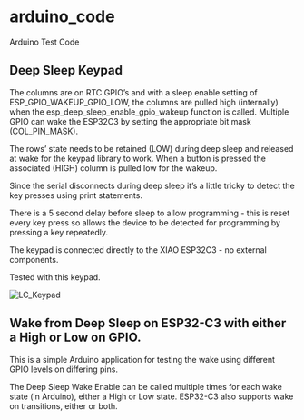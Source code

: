 # arduino_code
Arduino Test Code

## Deep Sleep Keypad
The columns are on RTC GPIO’s and with a sleep enable setting of ESP_GPIO_WAKEUP_GPIO_LOW, the columns are pulled high (internally) when the esp_deep_sleep_enable_gpio_wakeup function is called.
Multiple GPIO can wake the ESP32C3 by setting the appropriate bit mask (COL_PIN_MASK).

The rows’ state needs to be retained (LOW) during deep sleep and released at wake for the keypad library to work. When a button is pressed the associated (HIGH) column is pulled low for the wakeup.

Since the serial disconnects during deep sleep it’s a little tricky to detect the key presses using print statements.

There is a 5 second delay before sleep to allow programming - this is reset every key press so allows the device to be detected for programming by pressing a key repeatedly.

The keypad is connected directly to the XIAO ESP32C3 - no external components.

Tested with this keypad.

![LC_Keypad](https://github.com/user-attachments/assets/1f583514-181d-4db8-90d8-bae9ea7c5f31)

## Wake from Deep Sleep on ESP32-C3 with either a High or Low on GPIO.
This is a simple Arduino application for testing the wake using different GPIO levels on differing pins.

The Deep Sleep Wake Enable can be called multiple times for each wake state (in Arduino), either a High or Low state.
ESP32-C3 also supports wake on transitions, either or both.
